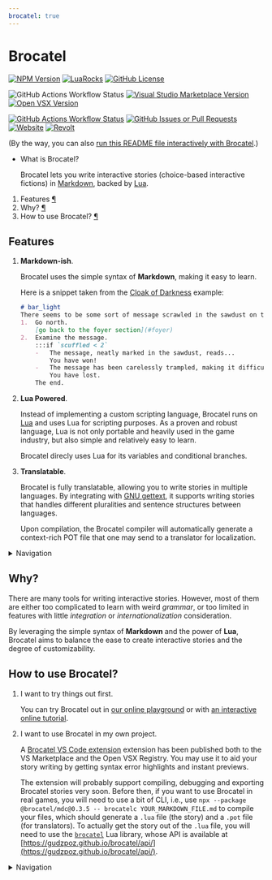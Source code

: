 ```yaml
---
brocatel: true
---
```


# Brocatel

[![NPM Version](https://img.shields.io/npm/v/%40brocatel%2Fmdc)](https://www.npmjs.com/package/@brocatel/mdc)
[![LuaRocks](https://img.shields.io/luarocks/v/gudzpoz/brocatel)](https://luarocks.org/modules/gudzpoz/brocatel)
[![GitHub License](https://img.shields.io/github/license/gudzpoz/brocatel)](https://github.com/gudzpoz/brocatel/blob/main/LICENSE.txt)

![GitHub Actions Workflow Status](https://img.shields.io/github/actions/workflow/status/gudzpoz/brocatel/vscode.yml?label=VS+Code+Extension)
[![Visual Studio Marketplace Version](https://img.shields.io/visual-studio-marketplace/v/gudzpoz.vscode-brocatel)](https://marketplace.visualstudio.com/items?itemName=gudzpoz.vscode-brocatel)
[![Open VSX Version](https://img.shields.io/open-vsx/v/gudzpoz/vscode-brocatel)](https://open-vsx.org/extension/gudzpoz/vscode-brocatel)

[![GitHub Actions Workflow Status](https://img.shields.io/github/actions/workflow/status/gudzpoz/brocatel/docs.yml?label=Docs&style=for-the-badge&logo=vitepress&logoColor=white)](https://gudzpoz.github.io/brocatel/)
[![GitHub Issues or Pull Requests](https://img.shields.io/github/issues/gudzpoz/brocatel?style=for-the-badge&logo=github&color=green)](https://github.com/gudzpoz/brocatel/issues)
[![Website](https://img.shields.io/website?url=https%3A%2F%2Fgithub.com%2Fgudzpoz%2Fbrocatel%2Fwiki&up_color=orange&style=for-the-badge&logo=github&label=wiki)](https://github.com/gudzpoz/brocatel/wiki)
[![Revolt](https://img.shields.io/revolt/invite/P66DcpnQ?style=for-the-badge&logo=revoltdotchat&logoColor=%23fff&label=Revolt.chat&labelColor=%23ff4655&color=white)](https://rvlt.gg/P66DcpnQ)

(By the way, you can also [run this README file interactively with Brocatel](https://gudzpoz.github.io/brocatel/playground.html?url=https://cdn.jsdelivr.net/gh/gudzpoz/brocatel@main/README.md).)

*   What is Brocatel?

    Brocatel lets you write interactive stories (choice-based interactive fictions) in [Markdown](https://en.wikipedia.org/wiki/Markdown), backed by [Lua](https://www.lua.org/).

1.  Features
    [¶](#features)
2.  Why?
    [¶](#why)
3.  How to use Brocatel?
    [¶](#how-to-use-brocatel)

## Features

1.  **Markdown-ish**.

    Brocatel uses the simple syntax of **Markdown**, making it easy to learn.

    Here is a snippet taken from the [Cloak of Darkness](https://gudzpoz.github.io/brocatel/cloak.html) example:
    ```markdown
    # bar_light
    There seems to be some sort of message scrawled in the sawdust on the floor.
    1.  Go north.
        [go back to the foyer section](#foyer)
    2.  Examine the message.
        :::if `scuffled < 2`
        -   The message, neatly marked in the sawdust, reads...
            You have won!
        -   The message has been carelessly trampled, making it difficult to read. You can just distinguish the words...
            You have lost.
        The end.
    ```

2.  **Lua Powered**.

    Instead of implementing a custom scripting language, Brocatel runs on [Lua](https://www.lua.org/) and uses Lua for scripting purposes. As a proven and robust language, Lua is not only portable and heavily used in the game industry, but also simple and relatively easy to learn.

    Brocatel direcly uses Lua for its variables and conditional branches.

3.  **Translatable**.

    Brocatel is fully translatable, allowing you to write stories in multiple languages. By integrating with [GNU gettext](https://www.gnu.org/software/gettext/), it supports writing stories that handles different pluralities and sentence structures between languages.

    Upon compilation, the Brocatel compiler will automatically generate a context-rich POT file that one may send to a translator for localization.

<details><summary>Navigation</summary>

1) Back To Section
   [¶](#features)
2) Back To Top
   [¶](#brocatel)

</details>

## Why?

There are many tools for writing interactive stories. However, most of them are either too complicated to learn with weird *grammar*, or too limited in features with little *integration* or *internationalization* consideration.

By leveraging the simple syntax of **Markdown** and the power of **Lua**, Brocatel aims to balance the ease to create interactive stories and the degree of customizability.

[](#brocatel)

## How to use Brocatel?

1.  I want to try things out first.

    You can try Brocatel out in [our online playground](https://gudzpoz.github.io/brocatel/playground.html) or with [an interactive online tutorial](https://gudzpoz.github.io/brocatel/tutorial.html).

2.  I want to use Brocatel in my own project.

    A [Brocatel VS Code extension](https://marketplace.visualstudio.com/items?itemName=gudzpoz.vscode-brocatel) extension has been published both to the VS Marketplace and the Open VSX Registry. You may use it to aid your story writing by getting syntax error highlights and instant previews.

    The extension will probably support compiling, debugging and exporting Brocatel stories very soon. Before then, if you want to use Brocatel in real games, you will need to use a bit of CLI, i.e., use `npx --package @brocatel/mdc@0.3.5 -- brocatelc YOUR_MARKDOWN_FILE.md` to compile your files, which should generate a `.lua` file (the story) and a `.pot` file (for translators). To actually get the story out of the `.lua` file, you will need to use the [`brocatel`](https://luarocks.org/modules/gudzpoz/brocatel) Lua library, whose API is available at [https://gudzpoz.github.io/brocatel/api/](https://gudzpoz.github.io/brocatel/api/).

<details><summary>Navigation</summary>

1) Back To Section
   [¶](#how-to-use-brocatel)
2) Back To Top
   [¶](#brocatel)

</details>
